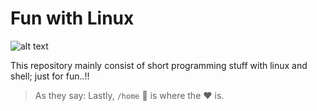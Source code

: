 # Fun with Linux

![alt text](https://i.stack.imgur.com/m1rI9.png "Linux") 

This repository mainly consist of short programming stuff with linux and shell; just for fun..!!

> As they say: Lastly, `/home` 🏡 is where the :heart: is. 

